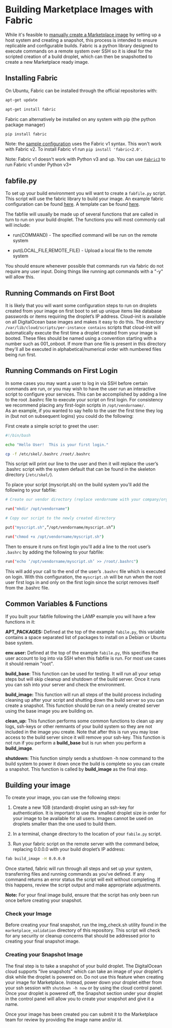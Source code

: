 # Building Marketplace Images with Fabric

While it's feasible to [manually create a Marketplace image](build-an-image.md) by setting up a host system and creating a snapshot, this process 
is intended to ensure replicable and configurable builds.  Fabric is a python library designed to execute commands on a 
remote system over SSH so it is ideal for the scripted creation of a build droplet, which can then be snapshotted to create 
a new Marketplace ready image.

## Installing Fabric

On Ubuntu, Fabric can be installed through the official repositories with:

```bash
apt-get update
```

```bash
apt-get install fabric
```

Fabric can alternatively be installed on any system with pip (the python package manager)

```bash
pip install fabric
```

Note: the [sample configuration](samples/LAMP.zip) uses the Fabric v1 syntax. This won't work with Fabric v2. To install Fabric v1 run `pip install 'fabric<2.0'`.

Note: Fabric v1 doesn't work with Python v3 and up. You can use [`Fabric3`](https://pypi.org/project/Fabric3/) to run Fabric v1 under Python v3+

## fabfile.py

To set up your build environment you will want to create a `fabfile.py` script.  This script will use the fabric library to 
build your image.  An example fabric configuration can be found [here](samples/LAMP.zip). A template can be found [here](template/).

The fabfile will usually be made up of several functions that are called in turn to run on your build droplet.  The functions 
you will most commonly call will include:

* run(COMMAND) - The specified command will be run on the remote system

* put(LOCAL_FILE,REMOTE_FILE) - Upload a local file to the remote system

You should ensure whenever possible that commands run via fabric do not require any user input.  Doing things like running 
apt commands with a "-y" will allow this.

## Running Commands on First Boot

It is likely that you will want some configuration steps to run on droplets created from your image on first boot to set 
up unique items like database passwords or items requiring the droplet’s IP address.  Cloud-init is available on all DigitalOcean 
base images and makes it easy to do this.  The directory `/var/lib/cloud/scripts/per-instance contains` scripts that cloud-init 
will automatically execute the first time a droplet created from your image is booted.  These files should be named using 
a convention starting with a number such as 001_onboot.  If more than one file is present in this directory they'll all be 
executed in alphabetical/numerical order with numbered files being run first.

## Running Commands on First Login

In some cases you may want a user to log in via SSH before certain commands are run, or you may wish to have the user run 
an interactive script to configure your services.  This can be accomplished by adding a line to the root .bashrc file to 
execute your script on first login.  For consistency we recommend placing any first-login scripts in `/opt/vendorname/`.  
As an example, if you wanted to say hello to the user the first time they log in (but not on subsequent logins) you could 
do the following:

First create a simple script to greet the user:

```bash
#!/bin/bash

echo "Hello User!  This is your first login."

cp -f /etc/skel/.bashrc /root/.bashrc
```

This script will print our line to the user and then it will replace the user’s .bashrc script with the system default that 
can be found in the skeleton directory (`/etc/skel/`). 

To place your script (myscript.sh) on the build system you'll add the following to your fabfile:

```bash
# Create our vendor directory (replace vendorname with your company/org name)

run("mkdir /opt/vendorname")

# Copy our script to the newly created directory

put("myscript.sh",”/opt/vendorname/myscript.sh”)

run("chmod +x /opt/vendorname/myscript.sh")
```

Then to ensure it runs on first login you'll add a line to the root user’s `.bashrc` by adding the following to your fabfile:

```bash
run("echo ‘/opt/vendorname/myscript.sh’ >> /root/.bashrc")
```

This will add your call to the end of the user’s `.bashrc` file which is executed on login.  With this configuration, the `myscript.sh`
will be run when the root user first logs in and only on the first login since the script removes itself from the .bashrc file.

## Common Variables & Functions

If you built your fabfile following the LAMP example you will have a few functions in it:

**APT_PACKAGES:** Defined at the top of the example `fabile.py`, this variable contains a space separated list of packages 
to install on a Debian or Ubuntu base system.  

**env.user:** Defined at the top of the example `fabile.py`, this specifies the user account to log into via SSH when this 
fabfile is run.  For most use cases it should remain "root".

**build_base**:  This function can be used for testing.  It will run all your setup steps but will skip cleanup and shutdown 
of the build server.  Once it runs you can ssh into your server and check the environment.

**build_image:** This function will run all steps of the build process including cleaning up after your script and shutting 
down the build server so you can create a snapshot.  This function should be run on a newly created server using the base 
image you are building on.

**clean_up:** This function performs some common functions to clean up any logs, ssh-keys or other remnants of your build 
system so they are not included in the image you create.  Note that after this is run you may lose access to the build server 
since it will remove your ssh-key.  This function is not run if you perform a **build_base** but is run when you perform 
a **build_image**.

**shutdown:** This function simply sends a shutdown -h now command to the build system to power it down once the build is 
complete so you can create a snapshot.  This function is called by **build_image** as the final step.

## Building your image

To create your image, you can use the following steps:

1. Create a new 1GB (standard) droplet using an ssh-key for authentication.  It is important to use the smallest droplet 
size in order for your image to be available for all users.  Images cannot be used on droplets smaller than the one used 
to build them.

2. In a terminal, change directory to the location of your `fabile.py` script.

3. Run your fabric script on the remote server with the command below, replacing 0.0.0.0 with your build droplet’s IP address:

```bash
fab build_image -H 0.0.0.0
```

Once started, fabric will run through all steps and set up your system, transferring files and running commands as you've 
defined.  If any command returns an error status the script will exit without completing.  If this happens, review the script 
output and make appropriate adjustments.  

**Note:** For your final image build, ensure that the script has only been run once before creating your snapshot.

### Check your Image
Before creating your final snapshot, run the img_check.sh utility found in the `marketplace_validation` directory of this repository.  This script will check for any security or cleanup concerns that should be addressed prior to creating your final snapshot image.

### Creating your Snapshot Image

The final step is to take a snapshot of your build droplet.  The DigitalOcean cloud supports "live snapshots" which can take an image of your droplet's disk while the droplet is powered on.  Do not use this feature when creating your image for Marketplace.  Instead, power down your droplet either from your ssh session with `shutdown -h now` or by using the cloud control panel.  Once your droplet is powered off, the Snapshot section under your droplet in the control panel will allow you to create your snapshot and give it a name.

Once your image has been created you can submit it to the Marketplace team for review by providing the image name and/or id.
